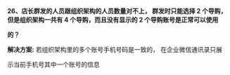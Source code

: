 **26、店长群发的人员跟组织架构的人员数量对不上， 群发时只能选择 2 个导购， 但是组织架构一共有 4 个导购，而且没有显示的 2 个导购账号是正常可以使用**

**的？**

**解决方案:** 若组织架构里的多个账号手机号码是一致的， 在企业微信通讯录只展

示当前手机号其中一个账号的信息





